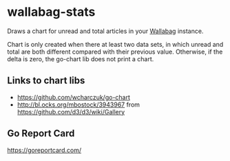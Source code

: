 # wallabag-stats

Draws a chart for unread and total articles in your [Wallabag](https://github.com/wallabag/wallabag/) instance.

Chart is only created when there at least two data sets, in which unread and total are both different compared with their previous value. Otherwise, if the delta is zero, the go-chart lib does not print a chart.


## Links to chart libs

- https://github.com/wcharczuk/go-chart
- http://bl.ocks.org/mbostock/3943967 from https://github.com/d3/d3/wiki/Gallery


## Go Report Card

https://goreportcard.com/

